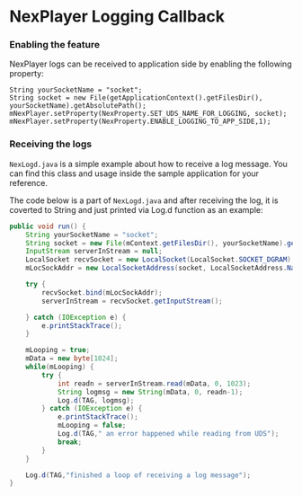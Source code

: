 # NexPlayer Logging Callback

### Enabling the feature

NexPlayer logs can be received to application side by enabling the following property:

```
String yourSocketName = "socket";
String socket = new File(getApplicationContext().getFilesDir(), yourSocketName).getAbsolutePath();
mNexPlayer.setProperty(NexProperty.SET_UDS_NAME_FOR_LOGGING, socket);
mNexPlayer.setProperty(NexProperty.ENABLE_LOGGING_TO_APP_SIDE,1);
```

### Receiving the logs

`NexLogd.java` is a simple example about how to receive a log message. You can find this class and usage inside the sample application for your reference.

The code below is a part of `NexLogd.java` and after receiving the log, it is coverted to String and just printed via Log.d function as an example:

```java
public void run() {
	String yourSocketName = "socket";
    String socket = new File(mContext.getFilesDir(), yourSocketName).getAbsolutePath();
    InputStream serverInStream = null;
    LocalSocket recvSocket = new LocalSocket(LocalSocket.SOCKET_DGRAM);
    mLocSockAddr = new LocalSocketAddress(socket, LocalSocketAddress.Namespace.FILESYSTEM);

    try {
        recvSocket.bind(mLocSockAddr);
        serverInStream = recvSocket.getInputStream();

    } catch (IOException e) {
        e.printStackTrace();
    }

    mLooping = true;
    mData = new byte[1024];
    while(mLooping) {
        try {
            int readn = serverInStream.read(mData, 0, 1023);
            String logmsg = new String(mData, 0, readn-1);
            Log.d(TAG, logmsg);
        } catch (IOException e) {
            e.printStackTrace();
            mLooping = false;
            Log.d(TAG," an error happened while reading from UDS");
            break;
        }
    }

    Log.d(TAG,"finished a loop of receiving a log message");
}
```


